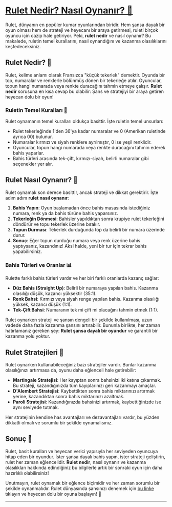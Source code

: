 # [Rulet Nedir? Nasıl Oynanır? 🎰](https://casinotr.link/gWCRZ4)

Rulet, dünyanın en popüler kumar oyunlarından biridir. Hem şansa dayalı bir oyun olması hem de strateji ve heyecanı bir araya getirmesi, ruleti birçok oyuncu için cazip hale getiriyor. Peki, **rulet nedir** ve nasıl oynanır? Bu makalede, ruletin temel kurallarını, nasıl oynandığını ve kazanma olasılıklarını keşfedeceksiniz.

## Rulet Nedir? 🎲

Rulet, kelime anlamı olarak Fransızca "küçük tekerlek" demektir. Oyunda bir top, numaralar ve renklerle bölünmüş dönen bir tekerleğe atılır. Oyuncular, topun hangi numarada veya renkte duracağını tahmin etmeye çalışır. **Rulet nedir** sorusuna en kısa cevap bu olabilir: Şans ve stratejiyi bir araya getiren heyecan dolu bir oyun!

### Ruletin Temel Kuralları 📜

Rulet oynamanın temel kuralları oldukça basittir. İşte ruletin temel unsurları:

- Rulet tekerleğinde 1'den 36'ya kadar numaralar ve 0 (Amerikan ruletinde ayrıca 00) bulunur.
- Numaralar kırmızı ve siyah renklere ayrılmıştır, 0 ise yeşil renklidir.
- Oyuncular, topun hangi numarada veya renkte duracağını tahmin ederek bahis yaparlar.
- Bahis türleri arasında tek-çift, kırmızı-siyah, belirli numaralar gibi seçenekler yer alır.

## Rulet Nasıl Oynanır? 🎡

Rulet oynamak son derece basittir, ancak strateji ve dikkat gerektirir. İşte adım adım **rulet nasıl oynanır**:

1. **Bahis Yapın**: Oyun başlamadan önce bahis masasında istediğiniz numara, renk ya da bahis türüne bahis yaparsınız.
2. **Tekerleğin Dönmesi**: Bahisler yapıldıktan sonra krupiye rulet tekerleğini döndürür ve topu tekerlek üzerine bırakır.
3. **Topun Durması**: Tekerlek durduğunda top da belirli bir numara üzerinde durur.
4. **Sonuç**: Eğer topun durduğu numara veya renk üzerine bahis yaptıysanız, kazandınız! Aksi halde, yeni bir tur için tekrar bahis yapabilirsiniz.

### Bahis Türleri ve Oranlar 📊

Rulette farklı bahis türleri vardır ve her biri farklı oranlarda kazanç sağlar:

- **Düz Bahis (Straight Up)**: Belirli bir numaraya yapılan bahis. Kazanma olasılığı düşük, kazancı yüksektir (35:1).
- **Renk Bahsi**: Kırmızı veya siyah renge yapılan bahis. Kazanma olasılığı yüksek, kazancı düşük (1:1).
- **Tek-Çift Bahsi**: Numaranın tek mi çift mi olacağını tahmin etmek (1:1).

Rulet oynarken strateji ve şansın dengeli bir şekilde kullanılması, uzun vadede daha fazla kazanma şansını artırabilir. Bununla birlikte, her zaman hatırlamanız gereken şey: **Rulet şansa dayalı bir oyundur** ve garantili bir kazanma yolu yoktur.

## Rulet Stratejileri 🧠

Rulet oynarken kullanabileceğiniz bazı stratejiler vardır. Bunlar kazanma olasılığınızı artırmasa da, oyunu daha eğlenceli hale getirebilir:

- **Martingale Stratejisi**: Her kayıptan sonra bahsinizi iki katına çıkarmak. Bu strateji, kazandığınızda tüm kayıplarınızı geri kazanmayı amaçlar.
- **D'Alembert Stratejisi**: Kaybettikten sonra bahis miktarınızı artırmak yerine, kazandıktan sonra bahis miktarınızı azaltmak.
- **Paroli Stratejisi**: Kazandığınızda bahsinizi artırmak, kaybettiğinizde ise aynı seviyede tutmak.

Her stratejinin kendine has avantajları ve dezavantajları vardır, bu yüzden dikkatli olmalı ve sorumlu bir şekilde oynamalısınız.

## Sonuç 🎯

Rulet, basit kuralları ve heyecan verici yapısıyla her seviyeden oyuncuya hitap eden bir oyundur. İster şansa dayalı bahis yapın, ister strateji geliştirin, rulet her zaman eğlencelidir. **Rulet nedir**, nasıl oynanır ve kazanma olasılıkları hakkında edindiğiniz bu bilgilerle artık bir sonraki oyun için daha hazırlıklı olabilirsiniz!

Unutmayın, rulet oynamak bir eğlence biçimidir ve her zaman sorumlu bir şekilde oynanmalıdır. Rulet dünyasında şansınızı denemek için [bu linke](https://casinotr.link/gWCRZ4) tıklayın ve heyecan dolu bir oyuna başlayın! 🎉

---

